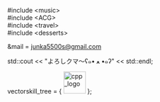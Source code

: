 
#include \<music> <br>
#include \<ACG> <br>
#include \<travel> <br>
#include \<desserts> <br>

&mail = junka5500s@gmail.com

std::cout << "よろしクマ～ʕ๑• ﻌ •๑ʔ" << std::endl;

vector<Skill>skill_tree = {
<img src="https://github.com/junka030/junka030/assets/79078532/92c6f702-4dd2-44ff-a64b-ae060af142b1" alt="cpp_logo" width="50" height="50"/>
};

<!---
jkzwww/jkzwww is a ✨ special ✨ repository because its `README.md` (this file) appears on your GitHub profile.
You can click the Preview link to take a look at your changes.
--->
